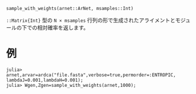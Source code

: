 ```
sample_with_weights(arnet::ArNet, msamples::Int)
```

`::Matrix{Int}` 型の `N × msamples` 行列の形で生成されたアライメントとモジュールの下での相対確率を返します。

# 例

```
julia> arnet,arvar=ardca("file.fasta",verbose=true,permorder=:ENTROPIC, lambdaJ=0.001,lambdaH=0.001);
julia> Wgen,Zgen=sample_with_weights(arnet,1000);
```

